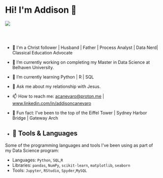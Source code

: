 # Hi! I'm Addison 👋


<img src="https://github.com/Anmol-Baranwal/Cool-GIFs-For-GitHub/assets/74038190/c288471c-be67-4fbb-af44-1c63ee9ed280" />

<br><br>


- 👀 I'm a Christ follower | Husband | Father | Process Analyst | Data Nerd| Classical Education Advocate
- 🔭 I’m currently working on completing my Master in Data Science at Belhaven University.
- 🌱 I’m currently learning Python | R | SQL
- 💬 Ask me about my relationship with Jesus. 
- 📫 How to reach me: acanevaro@proton.me | www.linkedin.com/in/addisoncanevaro
- 🛫 Fun fact: I've been to the top of the Eiffel Tower | Sydney Harbor Bridge | Gateway Arch

- ## 🧰 Tools & Languages

Some of the programming languages and tools I've been using as part of my Data Science program:

- Languages: `Python`, `SQL`,`R`
- Libraries: `pandas`, `NumPy`, `scikit-learn`, `matplotlib`, `seaborn`
- Tools: `Jupyter`, `RStudio`, `Spyder`,`MySQL`


